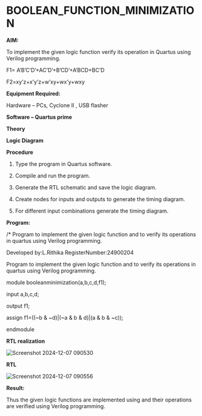 # BOOLEAN_FUNCTION_MINIMIZATION

**AIM:**

To implement the given logic function verify its operation in Quartus using Verilog programming.

F1= A’B’C’D’+AC’D’+B’CD’+A’BCD+BC’D 

F2=xy’z+x’y’z+w’xy+wx’y+wxy

**Equipment Required:**

Hardware – PCs, Cyclone II , USB flasher

**Software – Quartus prime**

**Theory**

**Logic Diagram**

**Procedure**

1.	Type the program in Quartus software.

2.	Compile and run the program.

3.	Generate the RTL schematic and save the logic diagram.

4.	Create nodes for inputs and outputs to generate the timing diagram.

5.	For different input combinations generate the timing diagram.


**Program:**

/* Program to implement the given logic function and to verify its operations in quartus using Verilog programming. 

Developed by:L.Rithika RegisterNumber:24900204

Program to implement the given logic function and to verify its operations in quartus using Verilog programming.

module booleanminimization(a,b,c,d,f1);

input a,b,c,d;

output f1;

assign f1=((~b & ~d)|(~a & b & d)|(a & b & ~c));

endmodule


**RTL realization**

![Screenshot 2024-12-07 090530](https://github.com/user-attachments/assets/a7ec5839-a0f6-46db-b599-af880b8ffb0e)

**RTL**

![Screenshot 2024-12-07 090556](https://github.com/user-attachments/assets/1a0a0dc7-f0f7-4c61-a15e-24c123157123)

**Result:**

Thus the given logic functions are implemented using and their operations are verified using Verilog programming.

